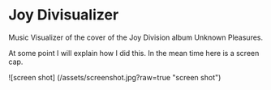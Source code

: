 # Joy Divisualizer

Music Visualizer of the cover of the Joy Division album Unknown Pleasures.

At some point I will explain how I did this. In the mean time here is a screen cap.

![screen shot] (/assets/screenshot.jpg?raw=true "screen shot")
